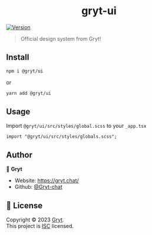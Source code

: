 <h1 align="center">gryt-ui</h1>
<p>
  <a href="https://www.npmjs.com/package/@gryt/ui" target="_blank">
    <img alt="Version" src="https://img.shields.io/npm/v/@gryt/ui.svg?style=flat-square">
  </a>
</p>

> Official design system from Gryt!

## Install

```sh
npm i @gryt/ui
```

or

```sh
yarn add @gryt/ui
```

## Usage

Import `@gryt/ui/src/styles/global.scss` to your `_app.tsx`

```tsx
import "@gryt/ui/src/styles/globals.scss";
```

## Author

👤 **Gryt**

* Website: https://gryt.chat/
* Github: [@Gryt-chat](https://github.com/Gryt-chat)

## 📝 License

Copyright © 2023 [Gryt](https://github.com/Gryt-chat).<br />
This project is [ISC](https://github.com/Gryt-chat/gryt-ui/blob/master/LICENSE) licensed.
